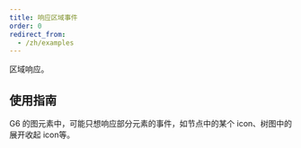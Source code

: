 ```yaml
---
title: 响应区域事件
order: 0
redirect_from:
  - /zh/examples
---
```


区域响应。

## 使用指南

G6 的图元素中，可能只想响应部分元素的事件，如节点中的某个 icon、树图中的展开收起 icon等。